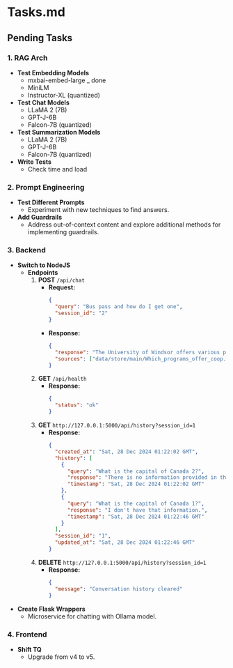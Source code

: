 # Tasks.md

## Pending Tasks

### 1. RAG Arch
- **Test Embedding Models**
  - mxbai-embed-large _ done
  - MiniLM
  - Instructor-XL (quantized)
- **Test Chat Models**
  - LLaMA 2 (7B)
  - GPT-J-6B
  - Falcon-7B (quantized)
- **Test Summarization Models**
  - LLaMA 2 (7B)
  - GPT-J-6B
  - Falcon-7B (quantized)
- **Write Tests**
  - Check time and load

### 2. Prompt Engineering
- **Test Different Prompts**
  - Experiment with new techniques to find answers.
- **Add Guardrails**
  - Address out-of-context content and explore additional methods for implementing guardrails.

### 3. Backend
- **Switch to NodeJS**
  - **Endpoints**
    1. **POST** `/api/chat`
       - **Request:**
         ```json
         {
           "query": "Bus pass and how do I get one",
           "session_id": "2"
         }
         ```
       - **Response:**
         ```json
         {
           "response": "The University of Windsor offers various programs with co-op options across disciplines...",
           "sources": ["data/store/main/Which_programs_offer_coop.txt"]
         }
         ```
    2. **GET** `/api/health`
       - **Response:**
         ```json
         {
           "status": "ok"
         }
         ```
    3. **GET** `http://127.0.0.1:5000/api/history?session_id=1`
       - **Response:**
         ```json
         {
           "created_at": "Sat, 28 Dec 2024 01:22:02 GMT",
           "history": [
             {
               "query": "What is the capital of Canada 2?",
               "response": "There is no information provided in the context about a 'Canada 2'.",
               "timestamp": "Sat, 28 Dec 2024 01:22:02 GMT"
             },
             {
               "query": "What is the capital of Canada 1?",
               "response": "I don't have that information.",
               "timestamp": "Sat, 28 Dec 2024 01:22:46 GMT"
             }
           ],
           "session_id": "1",
           "updated_at": "Sat, 28 Dec 2024 01:22:46 GMT"
         }
         ```
    4. **DELETE** `http://127.0.0.1:5000/api/history?session_id=1`
       - **Response:**
         ```json
         {
           "message": "Conversation history cleared"
         }
         ```
- **Create Flask Wrappers**
  - Microservice for chatting with Ollama model.

### 4. Frontend
- **Shift TQ**
  - Upgrade from v4 to v5.
